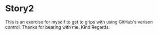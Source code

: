 # Story2
This is an exercise for myself to get to grips with using GitHub's verison control.
Thanks for bearing with me.
Kind Regards.
